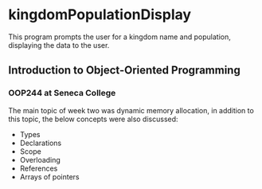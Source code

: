 # kingdomPopulationDisplay
This program prompts the user for a kingdom name and population, displaying the data to the user.

## Introduction to Object-Oriented Programming
### OOP244 at Seneca College

The main topic of week two was dynamic memory allocation, in addition to this topic, the below concepts were also discussed:
 - Types
 - Declarations
 - Scope
 - Overloading
 - References
 - Arrays of pointers

